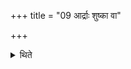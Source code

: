 +++
title = "09 आर्द्राः शुष्का वा"

+++

<details><summary>थिते</summary>

9. They may be either wet or dry (but) with their skin (undamaged).
</details>

